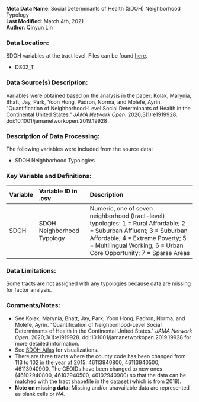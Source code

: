 **Meta Data Name**: Social Determinants of Health (SDOH) Neighborhood Typology  
**Last Modified**: March 4th, 2021  
**Author**: Qinyun Lin  

### Data Location: 
SDOH variables at the tract level. Files can be found [here](/data_final).
* DS02_T  

### Data Source(s) Description:  
Variables were obtained based on the analysis in the paper: 
Kolak, Marynia, Bhatt, Jay, Park, Yoon Hong, Padron, Norma, and Molefe, Ayrin. "Quantification of Neighborhood-Level Social Determinants of Health in the Continental United States." *JAMA Network Open.* 2020;3(1):e1919928. doi:10.1001/jamanetworkopen.2019.19928 


### Description of Data Processing: 
The following variables were included from the source data:  
* SDOH Neighborhood Typologies

### Key Variable and Definitions:
| Variable | Variable ID in .csv | Description |
|:---------|:--------------------|:------------|
| SDOH | SDOH Neighborhood Typology | Numeric, one of seven neighborhood (tract-level) typologies: 1 = Rural Affordable; 2 = Suburban Affluent; 3 = Suburban Affordable; 4 = Extreme Poverty; 5 = Multilingual Working; 6 = Urban Core Opportunity; 7 = Sparse Areas |


### Data Limitations:
Some tracts are not assigned with any typologies because data are missing for factor analysis. 

### Comments/Notes:
* See Kolak, Marynia, Bhatt, Jay, Park, Yoon Hong, Padron, Norma, and Molefe, Ayrin. "Quantification of Neighborhood-Level Social Determinants of Health in the Continental United States." *JAMA Network Open.* 2020;3(1):e1919928. doi:10.1001/jamanetworkopen.2019.19928 for more detailed information. 
* See [SDOH Atlas](https://sdohatlas.github.io/) for visualizations.  
* There are three tracts where the county code has been changed from 113 to 102 in the year of 2015: 46113940800, 46113940500, 46113940900. The GEOIDs have been changed to new ones (46102940800, 46102940500, 46102940900) so that the data can be matched with the tract shapefile in the dataset (which is from 2018).   
* **Note on missing data:** Missing and/or unavailable data are represented as blank cells or _NA._
